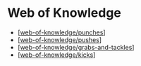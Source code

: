 # Web of Knowledge

- [[web-of-knowledge/punches]]
- [[web-of-knowledge/pushes]]
- [[web-of-knowledge/grabs-and-tackles]]
- [[web-of-knowledge/kicks]]

[//begin]: # "Autogenerated link references for markdown compatibility"
[web-of-knowledge/punches]: web-of-knowledge/punches "Punches"
[web-of-knowledge/pushes]: web-of-knowledge/pushes "Pushes"
[web-of-knowledge/grabs-and-tackles]: web-of-knowledge/grabs-and-tackles "Grabs and Tackles"
[web-of-knowledge/kicks]: web-of-knowledge/kicks "Kicks"
[//end]: # "Autogenerated link references"
